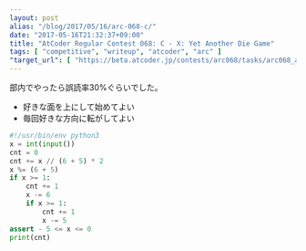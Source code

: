 ```yaml
---
layout: post
alias: "/blog/2017/05/16/arc-068-c/"
date: "2017-05-16T21:32:37+09:00"
title: "AtCoder Regular Contest 068: C - X: Yet Another Die Game"
tags: [ "competitive", "writeup", "atcoder", "arc" ]
"target_url": [ "https://beta.atcoder.jp/contests/arc068/tasks/arc068_a" ]
---
```


部内でやったら誤読率$30$%ぐらいでした。

-   好きな面を上にして始めてよい
-   毎回好きな方向に転がしてよい

``` python
#!/usr/bin/env python3
x = int(input())
cnt = 0
cnt += x // (6 + 5) * 2
x %= (6 + 5)
if x >= 1:
    cnt += 1
    x -= 6
    if x >= 1:
        cnt += 1
        x -= 5
assert - 5 <= x <= 0
print(cnt)
```
